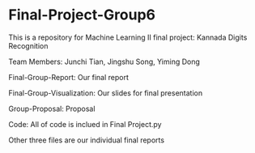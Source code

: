 # Final-Project-Group6
This is a repository for Machine Learning II final project: Kannada Digits Recognition

Team Members: Junchi Tian, Jingshu Song, Yiming Dong

Final-Group-Report: Our final report

Final-Group-Visualization: Our slides for final presentation

Group-Proposal: Proposal

Code: All of code is inclued in Final Project.py

Other three files are our individual final reports
